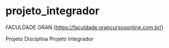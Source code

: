 # projeto_integrador

FACULDADE GRAN (https://faculdade.grancursosonline.com.br/)

Projeto Disciplina Projeto Integrador